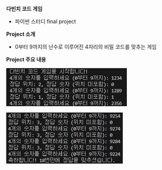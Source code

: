 <b>다빈치 코드 게임</b>
- 파이썬 스터디 final project

<b>Project 소개</b>
- 0부터 9까지의 난수로 이루어진 4자리의 비밀 코드를 맞추는 게임

<b>Project 주요 내용</b>

![Alt text](image.png)

![Alt text](image-1.png)